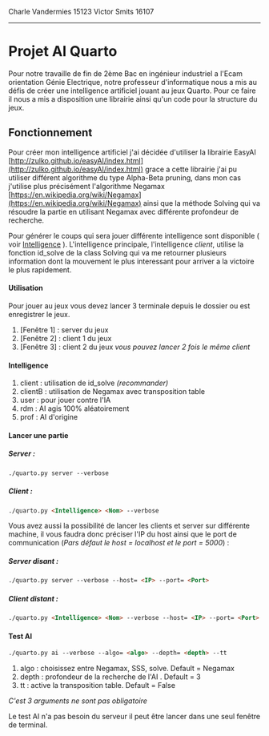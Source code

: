 Charle Vandermies 15123
Victor Smits 16107
___
# Projet AI Quarto

Pour notre travaille de fin de 2ème Bac en ingénieur industriel a l'Ecam orientation Génie Electrique, notre professeur d'informatique nous a mis au défis de créer une intelligence artificiel jouant au jeux Quarto.
Pour ce faire il nous a mis a disposition une librairie ainsi qu'un code pour la structure du jeux.

## Fonctionnement 

Pour créer mon intelligence artificiel j'ai décidée d'utiliser la librairie EasyAI [http://zulko.github.io/easyAI/index.html](http://zulko.github.io/easyAI/index.html) grace a cette librairie j'ai pu utiliser différent algorithme du type Alpha-Beta pruning, dans mon cas j'utilise plus précisément l'algorithme Negamax [https://en.wikipedia.org/wiki/Negamax](https://en.wikipedia.org/wiki/Negamax) ainsi que la méthode Solving qui va résoudre la partie en utilisant Negamax avec différente profondeur de recherche.

Pour générer le coups qui sera jouer différente intelligence sont disponible ( voir [Intelligence](#intelligence) ). 
L'intelligence principale, l'intelligence *client*, utilise la fonction id_solve de la class Solving qui va me retourner plusieurs information dont la mouvement le plus interessant pour arriver a la victoire le plus rapidement.

#### Utilisation

Pour jouer au jeux vous devez lancer 3 terminale depuis le dossier ou est enregistrer le jeux.
 1. [Fenêtre 1] : server du jeux
 2. [Fenêtre 2] : client 1 du jeux
 3. [Fenêtre 3] : client 2 du jeux
*vous pouvez lancer 2 fois le même client*

#### Intelligence
 1. client : utilisation de id_solve *(recommander)*
 2. clientB : utilisation de Negamax avec transposition table
 3. user : pour jouer contre l'IA
 4. rdm : AI agis 100% aléatoirement
 5. prof : AI d'origine

#### Lancer une partie 
##### Server :
``` html
./quarto.py server --verbose
```
##### Client :
```html
./quarto.py <Intelligence> <Nom> --verbose
```
    
Vous avez aussi la possibilité de lancer les clients et server sur différente machine, il vous faudra donc préciser l'IP du host ainsi que le port de communication (*Pars défaut le host = localhost et le port = 5000*) :
    
##### Server disant :
```html
./quarto.py server --verbose --host= <IP> --port= <Port>
```
##### Client distant :
```html
./quarto.py <Intelligence> <Nom> --verbose --host= <IP> --port= <Port>
```    
#### Test AI
```html
./quarto.py ai --verbose --algo= <algo> --depth= <depth> --tt
```
 1. algo : choisissez entre Negamax, SSS, solve. Default = Negamax
 2. depth : profondeur de la recherche de l'AI . Default = 3
 3. tt : active la transposition table. Default = False

*C'est 3 arguments ne sont pas obligatoire*

Le test AI n'a pas besoin du serveur il peut être lancer dans une seul fenêtre de terminal.

<!--stackedit_data:
eyJoaXN0b3J5IjpbLTE4ODIxMjYyNzcsLTE4ODIxMjYyNzcsLT
E4ODIxMjYyNzcsLTEyOTI4OTQwODMsMTE5MzI5MzA0MSwxODg2
ODAzOTQ5LC00NTE5MjUwMTEsLTE0NjA0NzI0MjEsLTE0NjA0Nz
I0MjEsOTIyNjQ3NjcsLTE0NTYzOTMyMzEsMTE2ODU4MDg4OCwt
MjA2NzYxOTI4NiwyMDI2NDc5MzkxLDg3MjUzNDczMywtNjU1Mj
cyODE1LC0xNDkxMzQ0MzUwLC0yMDM3NTM4MzE1LDg5MTM4ODcw
MSwtMjA0MDI2MjYxNF19
-->